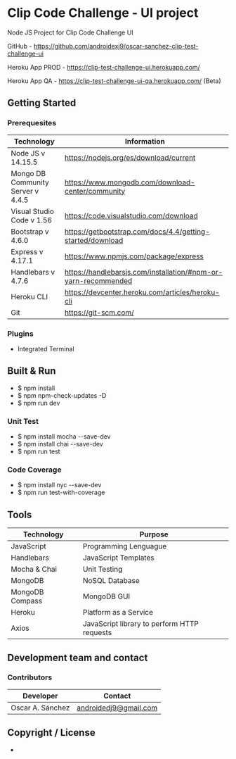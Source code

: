 # Clip Code Challenge - UI project
Node JS Project for Clip Code Challenge UI

GitHub - https://github.com/androidexj9/oscar-sanchez-clip-test-challenge-ui

Heroku App PROD - https://clip-test-challenge-ui.herokuapp.com/

Heroku App QA - https://clip-test-challenge-ui-qa.herokuapp.com/ (Beta)

## Getting Started 

### Prerequesites

| Technology | Information |
| --- | --- |
| Node JS v 14.15.5 | https://nodejs.org/es/download/current |
| Mongo DB Community Server v 4.4.5 | https://www.mongodb.com/download-center/community |
| Visual Studio Code v 1.56 | https://code.visualstudio.com/download |
| Bootstrap v 4.6.0 | https://getbootstrap.com/docs/4.4/getting-started/download |
| Express v 4.17.1 | https://www.npmjs.com/package/express |
| Handlebars v 4.7.6 | https://handlebarsjs.com/installation/#npm-or-yarn-recommended |
| Heroku CLI | https://devcenter.heroku.com/articles/heroku-cli |
| Git | https://git-scm.com/ |

### Plugins

* Integrated Terminal

## Built & Run

* $ npm install
* $ npm npm-check-updates -D
* $ npm run dev

### Unit Test

* $ npm install mocha --save-dev
* $ npm install chai --save-dev
* $ npm run test

### Code Coverage

* $ npm install nyc --save-dev
* $ npm run test-with-coverage

## Tools

| Technology | Purpose |
| --- | --- |
| JavaScript | Programming Lenguague |
| Handlebars | JavaScript Templates |
| Mocha & Chai | Unit Testing |
| MongoDB | NoSQL Database |
| MongoDB Compass | MongoDB GUI |
| Heroku | Platform as a Service |
| Axios | JavaScript library to perform HTTP requests |

## Development team and contact

### Contributors

| Developer | Contact |
| ----------- | ----------- |
| Oscar A. Sánchez | androidedj9@gmail.com |

## **Copyright / License**
-
